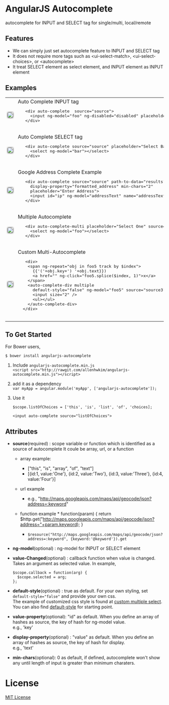 AngularJS Autocomplete
======================
autocomplete for INPUT and SELECT tag for single/multi, local/remote



Features
--------

  * We can simply just set autocomplete feature to INPUT and SELECT tag
  * It does not require more tags such as &lt;ui-select-match>, &lt;ui-select-choices>, or &lt;autocomplete>
  * It treat SELECT element as select element, and INPUT element as INPUT element

Examples
----------
<table>
<tr>
 <td>
  <a href="http://rawgit.com/allenhwkim/angularjs-autocomplete/master/test/autocomplete.single.html">
   <img style="box-shadow:0 0 5px #000" src="http://imgur.com/pNye3wo.png" />
  </a>
 <td>
  Auto Complete INPUT tag
  <pre>
   &lt;div auto-complete  source="source">
     &lt;input ng-model="foo" ng-disabled="disabled" placeholder="Select">
   &lt;/div>
  </pre>
 </td>
</tr>
<tr>
 <td>
  <a href="http://rawgit.com/allenhwkim/angularjs-autocomplete/master/test/autocomplete.single.html">
   <img style="box-shadow:0 0 5px #000" src="http://i.imgur.com/B30s4vN.png" />
  </a>
 <td>
  Auto Complete SELECT tag
  <pre>
   &lt;div auto-complete source="source" placeholder="Select Bar">
     &lt;select ng-model="bar">&lt;/select>
   &lt;/div>
  </pre>
 </td>
</tr>
<tr>
 <td>
  <a href="http://rawgit.com/allenhwkim/angularjs-autocomplete/master/test/autocomplete.remote.html">
   <img style="box-shadow:0 0 5px #000" src="http://i.imgur.com/eYiaGAJ.png" />
  </a>
 <td>
  Google Address Complete Example
  <pre>
   &lt;div auto-complete source="source" path-to-data="results"
     display-property="formatted_address" min-chars="2"
     placeholder="Enter Address">
     &lt;input id="ip" ng-model="addressText" name="addressText">
   &lt;/div>
  </pre>
 </td>
</tr>
<tr>
 <td>
  <a href="http://rawgit.com/allenhwkim/angularjs-autocomplete/master/test/autocomplete.multi.html">
   <img style="box-shadow:0 0 5px #000" src="http://i.imgur.com/5rwjTaG.png" />
  </a>
 <td>
  Multiple Autocomplete
  <pre>
   &lt;div auto-complete-multi placeholder="Select One" source="source"> 
     &lt;select ng-model="foo">&lt;/select>
   &lt;/div>
  </pre>
 </td>
</tr>
<tr>
 <td>
  <a href="http://rawgit.com/allenhwkim/angularjs-autocomplete/master/test/autocomplete.multi.custom.html">
   <img style="box-shadow:0 0 5px #000" src="http://i.imgur.com/Iq3RbcR.png" />
  </a>
 <td>
  Custom Multi-Autocomplete
  <pre>
   &lt;div>
    &lt;span ng-repeat="obj in foo5 track by $index">
      {{'('+obj.key+') '+obj.text}})
      &lt;a href="" ng-click="foo5.splice($index, 1)">x&lt;/a>
    &lt;/span>
    &lt;auto-complete-div multiple
      default-style="false" ng-model="foo5" source="source3">
      &lt;input size="2" />
      &lt;ul>&lt;/ul>
    &lt;/auto-complete-div>
  &lt;/div>
  </pre>
 </td>
</tr>
</table>

To Get Started
--------------

For Bower users, 

  `$ bower install angularjs-autocomplete`

1. Include `angularjs-autocomplete.min.js`  
    `<script src="http://rawgit.com/allenhwkim/angularjs-autocomplete.min.js"></script>`

2. add it as a dependency  
    `var myApp = angular.module('myApp', ['angularjs-autocomplete']);`

3. Use it  

    `$scope.listOfChoices = ['this', 'is', 'list', 'of', 'choices];`

    `<input auto-complete source="listOfChoices">`


Attributes
--------

  * **source**(required) : scope variable or function which is identified as a source of autocomplete
    It coule be array, url, or a function

    * array example: 
      *  ["this", "is", "array", "of", "text"]
      * [{id:1, value:'One'}, {id:2, value:'Two'}, {id:3, value:'Three'}, {id:4, value:'Four'}]

    * url example
      * e.g., "http://maps.googleapis.com/maps/api/geocode/json?address=:keyword"

    * function example
      *
          function(param) { 
            return $http.get("http://maps.googleapis.com/maps/api/geocode/json?address="+param.keyword);
          }
      * `$resource("http://maps.googleapis.com/maps/api/geocode/json?address=:keyword", {keyword:'@keyword'}).get`

  * **ng-model**(optional) : ng-model for INPUT or SELECT element  
  * **value-Changed**(optional) : callback function when value is changed. Takes an argument as selected value.  In example,  

        $scope.callback = function(arg) {
          $scope.selected = arg;
        };

  * **default-style**(optional) : true as default. For your own styling, set `default-style="false"` and provide your own css.  
    The example of customized css style is found at [custom multiple select](https://rawgit.com/allenhwkim/angularjs-autocomplete/master/autocomplete.multi.custom.html).   
    You can also find [default-style](https://rawgit.com/allenhwkim/angularjs-autocomplete/master/default-style.css) for starting point.

  * **value-property**(optional): "id" as default. When you define an array of hashes as source, the key of hash for ng-model value.  
    e.g., 'key'
  * **display-property**(optional) : "value" as default. When you define an array of hashes as source, the key of hash for display.  
    e.g., 'text'
  * **min-chars**(optional): 0 as default, if defined, autocomplete won't show any until length of input is greater than minimum charaters.  


License
=======

  [MIT License](https://github.com/allenhwkim/angularjs-autocomplete/blob/master/LICENSE)
